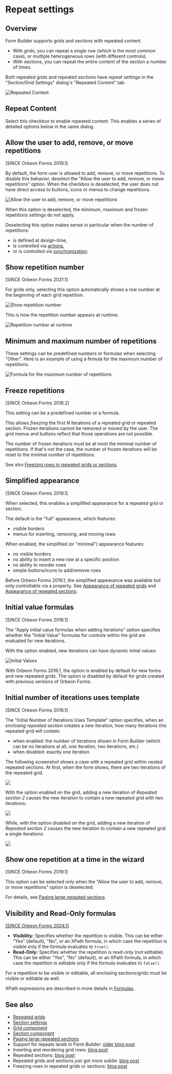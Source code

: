 # Repeat settings

## Overview

Form Builder supports grids and sections with repeated content.

- With grids, you can repeat a single row (which is the most common case), or multiple heterogeneous rows (with different controls).
- With sections, you can repeat the entire content of the section a number of times.

Both repeated grids and repeated sections have *repeat settings* in the "Section/Grid Settings" dialog's "Repeated Content" tab.

![Repeated Content](images/container-settings-repeated-content.png)

## Repeat Content

Select this checkbox to enable repeated content. This enables a series of detailed options below in the same dialog.

## Allow the user to add, remove, or move repetitions

[SINCE Orbeon Forms 2019.1]

By default, the form user is allowed to add, remove, or move repetitions. To disable this behavior, deselect the "Allow the user to add, remove, or move repetitions" option. When the checkbox is deselected, the user does not have direct access to buttons, icons or menus to change repetitions.

![Allow the user to add, remove, or move repetitions](images/container-settings-repeated-content-one-repetition-highlighted.png)

When this option is deselected, the minimum, maximum and frozen repetitions settings do not apply.

Deselecting this option makes sense in particular when the number of repetitions:

- is defined at design-time,
- is controlled via [actions](/form-builder/actions-syntax.md),
- or is controlled via [synchronization](/form-builder/synchronize-repeated-content.md).

## Show repetition number

[SINCE Orbeon Forms 2021.1]

For grids only, selecting this option automatically shows a row number at the beginning of each grid repetition.

![Show repetition number](images/container-settings-repeated-content-show-repetition-number-highlighted.png)

This is how the repetition number appears at runtime. 

![Repetition number at runtime](images/container-settings-repeated-content-repetition-number-runtimep-highlighted.png)

## Minimum and maximum number of repetitions

These settings can be predefined numbers or formulas when selecting "Other". Here is an example of using a firmula for the maximum number of repetitions.

![Formula for the maximum number of repetitions](images/container-settings-repeated-content-maximum-other-highlighted.png)

## Freeze repetitions

[SINCE Orbeon Forms 2018.2]

This setting can be a predefined number or a formula.

This allows *freezing* the first *N* iterations of a repeated grid or repeated section. Frozen iterations cannot be removed or moved by the user. The grid menus and buttons reflect that those operations are not possible.

The number of frozen iterations must be at most the minimal number of repetitions. If that's not the case, the number of frozen iterations will be reset to the minimal number of repetitions.

See also [Freezing rows in repeated grids or sections](https://blog.orbeon.com/2019/06/freezing-rows-in-repeated-grids-or.html).

## Simplified appearance

[SINCE Orbeon Forms 2019.1]

When selected, this enables a simplified appearance for a repeated grid or section.

The default is the "full" appearance, which features:

- visible borders
- menus for inserting, removing, and moving rows

When enabled, the simplified (or "minimal") appearance features:

- no visible borders
- no ability to insert a new row at a specific position
- no ability to reorder rows
- simple buttons/icons to add/remove rows

Before Orbeon Forms 2019.1, the simplified appearance was available but only controllable via a property. See [Appearance of repeated grids](/configuration/properties/form-runner.md#appearance-of-repeated-grids) and [Appearance of repeated sections](/configuration/properties/form-runner.md#appearance-of-repeated-sections).

## Initial value formulas

[SINCE Orbeon Forms 2016.1]

The "Apply initial value formulas when adding iterations" option specifies whether the "Initial Value" formulas for controls within the grid are evaluated for new iterations.

With the option enabled, new iterations can have dynamic initial values:

![Initial Values](images/iterations-initial-values.png)

With Orbeon Forms 2016.1, the option is enabled by default for new forms and new repeated grids. The option is disabled by default for grids created with previous versions of Orbeon Forms.

## Initial number of iterations uses template

[SINCE Orbeon Forms 2016.1]

The "Initial Number of Iterations Uses Template" option specifies, when an *enclosing repeated section* creates a new iteration, how many iterations this repeated grid will contain:

- when enabled: the number of iterations shown in Form Builder (which can be no iterations at all, one iteration, two iterations, etc.)
- when disabled: exactly one iteration

The following screenshot shows a case with a repeated grid within nested repeated sections. At first, when the form shows, there are two iterations of the repeated grid.

![](images/iterations-initial.png)

With the option enabled on the grid, adding a new iteration of _Repeated section 2_ causes the new iteration to contain a new repeated grid with two iterations:

![](images/iterations-template.png)

While, with the option disabled on the grid, adding a new iteration of _Repeated section 2_ causes the new iteration to contain a new repeated grid a single iterations:

![](images/iterations-single.png)

<!--

Example:

![Initial Iterations](images/)
-->

## Show one repetition at a time in the wizard

[SINCE Orbeon Forms 2019.1]

This option can be selected only when the "Allow the user to add, remove, or move repetitions" option is deselected.

For details, see [Paging large repeated sections](/form-runner/feature/wizard-view.md#paging-large-repeated-sections).

## Visibility and Read-Only formulas

[\[SINCE Orbeon Forms 2024.1\]](/release-notes/orbeon-forms-2024.1.md)

- **Visibility:** Specifies whether the repetition is visible. This can be either "Yes" (default), "No", or an XPath formula, in which case the repetition is visible only if the formula evaluates to `true()`.
- **Read-Only:** Specifies whether the repetition is read-only (not editable). This can be either "Yes", "No" (default), or an XPath formula, in which case the repetition is editable only if the formula evaluates to `false()`.

For a repetition to be visible or editable, all enclosing sections/grids must be visible or editable as well.

XPath expressions are described in more details in [Formulas](formulas.md).

## See also

- [Repeated grids](repeated-grids.md)
- [Section settings](section-settings.md)
- [Grid component](/form-runner/component/grid.md)
- [Section component](/form-runner/component/section.md)
- [Paging large repeated sections](/form-runner/feature/wizard-view.md#paging-large-repeated-sections)
- Support for repeats lands in Form Builder: [older blog post](https://blog.orbeon.com/2012/04/support-for-repeats-lands-in-form.html)
- Inserting and reordering grid rows: [blog post](https://blog.orbeon.com/2013/11/inserting-and-reordering-grid-rows.html)
- Repeated sections: [blog post](https://blog.orbeon.com/2014/01/repeated-sections.html)
- Repeated grids and sections just got more subtle: [blog post](https://blog.orbeon.com/2015/10/repeated-grids-and-sections-just-got.html)
- Freezing rows in repeated grids or sections: [blog post](https://blog.orbeon.com/2019/06/freezing-rows-in-repeated-grids-or.html)
